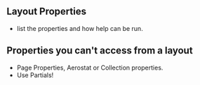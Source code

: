 ## Layout Properties
- list the properties and how help can be run.

## Properties you can't access from a layout
- Page Properties, Aerostat or Collection properties.
- Use Partials!
